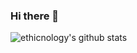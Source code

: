 ### Hi there 👋

![ethicnology's github stats](https://github-readme-stats.vercel.app/api?username=ethicnology&show_icons=true&theme=dark&count_private=true)

<!--
**ethicnology/ethicnology** is a ✨ _special_ ✨ repository because its `README.md` (this file) appears on your GitHub profile.

Here are some ideas to get you started:

- 🔭 I’m currently working on ...
- 🌱 I’m currently learning ...
- 👯 I’m looking to collaborate on ...
- 🤔 I’m looking for help with ...
- 💬 Ask me about ...
- 📫 How to reach me: ...
- 😄 Pronouns: ...
- ⚡ Fun fact: ...
-->
